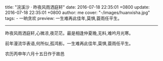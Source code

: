 title: "浣溪沙 · 昨夜风雨洒庭轩"
date: 2016-07-18 22:35:01 +0800
update: 2016-07-18 22:35:01 +0800
author: me
cover: "-/images/huanxisha.jpg"
tags:
    - 一晌贪欢
preview: 一生难再此佳年,莫惧,蓑雨任平生。

---

昨夜⻛雨洒庭轩,心微凉,夜茫茫。最是相逢仲夏晚,无料,难吟月光寒。

前年漫流华表语,何所似,孤鸿影。一生难再此佳年,莫惧,蓑雨任平生。

农历丙申年六月十五日作于故邑